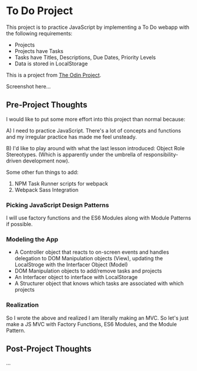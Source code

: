 # To Do Project

This project is to practice JavaScript by implementing a To Do webapp with the following requirements:
* Projects
* Projects have Tasks
* Tasks have Titles, Descriptions, Due Dates, Priority Levels
* Data is stored in LocalStorage

This is a project from [The Odin Project](https://www.theodinproject.com/courses/javascript/lessons/todo-list).

Screenshot here...

## Pre-Project Thoughts

I would like to put some more effort into this project than normal because:

A) I need to practice JavaScript. There's a lot of concepts and functions and my irregular practice has made me feel unsteady.

B) I'd like to play around with what the last lesson introduced: Object Role Stereotypes. (Which is apparently under the umbrella of responsibility-driven development now).

Some other fun things to add:
1. NPM Task Runner scripts for webpack
2. Webpack Sass Integration

### Picking JavaScript Design Patterns
I will use factory functions and the ES6 Modules along with Module Patterns if possible.

### Modeling the App

* A Controller object that reacts to on-screen events and handles delegation to DOM Manipulation objects (View), updating the LocalStroge with the Interfacer Object (Model)
* DOM Manipulation objects to add/remove tasks and projects
* An Interfacer object to interface with LocalStorage
* A Structurer object that knows which tasks are associated with which projects

### Realization

So I wrote the above and realized I am literally making an MVC. So let's just make a JS MVC with Factory Functions, ES6 Modules, and the Module Pattern.

## Post-Project Thoughts

...
